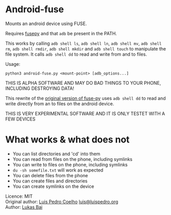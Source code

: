 # Android-fuse

Mounts an android device using FUSE.

Requires [fusepy](https://github.com/terencehonles/fusepy) and that `adb` be
present in the PATH.

This works by calling `adb shell ls`, `adb shell ln`, `adb shell mv`, 
`adb shell rm`, `adb shell rmdir`, `adb shell mkdir` and 
`adb shell touch` to manipulate the file system. 
It calls `adb shell dd` to read and write from and to files.

Usage:

    python3 android-fuse.py <mount-point> [adb_options...]

THIS IS ALPHA SOFTWARE AND MAY DO BAD THINGS TO YOUR PHONE, INCLUDING
DESTROYING DATA!

This rewrite of the [original version of fuse-py](https://github.com/luispedro/android-fuse)
uses `adb shell dd` to read and write directly from an to files on the android device.

THIS IS VERY EXPERIMENTAL SOFTWARE AND IT IS ONLY TESTET WITH A FEW DEVICES

# What works & what does not

- You can list directories and 'cd' into them
- You can read from files on the phone, including symlinks
- You can write to files on the phone, including symlinks
- `du -sh somefile.txt` will work as expected
- You can delete files from the phone
- You can create files and directories
- You can create symlinks on the device


Licence: MIT  
Original author: [Luis Pedro Coelho](http://luispedro.org) [luis@luispedro.org](mailto:luis@luispedro.org)  
Author: [Lukas Bai](mailto:bailu@bailu.ch)

